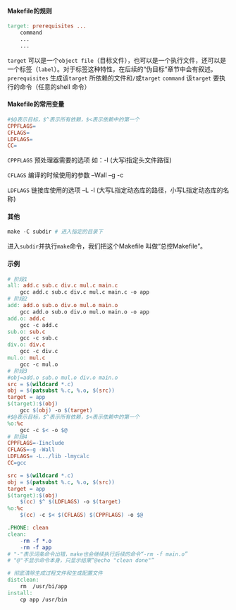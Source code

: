 #### Makefile的规则

```makefile
target: prerequisites ...
	command
	...
	...
```

`target` 可以是一个`object file`（目标文件），也可以是一个执行文件，还可以是一个标签（`label`）。对于标签这种特性，在后续的“伪目标”章节中会有叙述。
`prerequisites` 生成该`target` 所依赖的文件和`/`或`target`
`command` 该`target` 要执行的命令（任意的shell 命令）

#### Makefile的常用变量

```makefile
#$@表示目标，$^表示所有依赖，$<表示依赖中的第一个
CPPFLAGS=
CFLAGS=
LDFLAGS=
CC=
```

`CPPFLAGS`  预处理器需要的选项 如：-I (大写i指定头文件路径)

`CFLAGS` 编译的时候使用的参数 –Wall –g -c

`LDFLAGS` 链接库使用的选项 –L -l (大写L指定动态库的路径，小写L指定动态库的名称)

#### 其他

```makefile
make -C subdir # 进入指定的目录下
```

进入`subdir`并执行`make`命令，我们把这个Makefile 叫做“总控Makefile”。	

#### 示例

```makefile
# 阶段1
all: add.c sub.c div.c mul.c main.c
	gcc add.c sub.c div.c mul.c main.c -o app
# 阶段2
add: add.o sub.o div.o mul.o main.o
	gcc add.o sub.o div.o mul.o main.o -o app
add.o: add.c
	gcc -c add.c
sub.o: sub.c
	gcc -c sub.c
div.o: div.c
	gcc -c div.c
mul.o: mul.c
	gcc -c mul.o
# 阶段3
#obj=add.o sub.o mul.o div.o main.o
src = $(wildcard *.c)
obj = $(patsubst %.c, %.o, $(src))
target = app
$(target):$(obj)
	gcc $(obj) -o $(target)
#$@表示目标，$^表示所有依赖，$<表示依赖中的第一个
%o:%c
	gcc -c $< -o $@
# 阶段4
CPPFLAGS=-Iinclude
CFLAGS=-g -Wall
LDFLAGS= -L../lib -lmycalc
CC=gcc

src = $(wildcard *.c)
obj = $(patsubst %.c, %.o, $(src))
target = app
$(target):$(obj)
	$(cc) $^ $(LDFLAGS) -o $(target)
%o:%c
	$(cc) -c $< $(CFLAGS) $(CPPFLAGS) -o $@

.PHONE: clean
clean: 
	-rm -f *.o
	-rm -f app
# "-"表示词条命令出错，make也会继续执行后续的命令“-rm -f main.o”
# "@"不显示命令本身，只显示结果“@echo "clean done"”

# 彻底清除生成过程文件和生成配置文件
distclean:
	rm  /usr/bi/app
install:
	cp app /usr/bin
```

